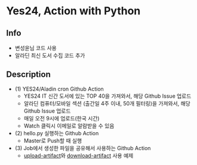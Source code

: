 # Yes24,  Action with Python

## Info
- 변성윤님 코드 사용
- 알라딘 최신 도서 수집 코드 추가

## Description
- (1) YES24/Aladin cron Github Action
  - YES24 IT 신간 도서에 있는 TOP 40을 가져와서, 해당 Github Issue 업로드
  - 알라딘 컴퓨터/모바일 섹션 (출간일 4주 이내, 50개 필터링)을 가져와서, 해당 Github Issue 업로드
  - 매일 오전 9시에 업로드(한국 시간)
  - Watch 클릭시 이메일로 알람받을 수 있음
- (2) hello.py 실행하는 Github Action
  - Master로 Push할 때 실행
- (3) Job에서 생성한 파일을 공유해서 사용하는 Github Action
  - [upload-artifact](https://github.com/actions/upload-artifact)와 [download-artifact](https://github.com/actions/download-artifact) 사용 예제
 
